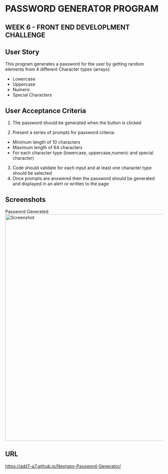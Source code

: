 # PASSWORD GENERATOR PROGRAM

## WEEK 6 - FRONT END DEVELOPLMENT CHALLENGE

## User Story
This program generates a password for the user by getting random elements from 4 different Character types (arrays):
* Lowercase
* Uppercase
* Numeric
* Special Characters

## User Acceptance Criteria
1. The password should be generated when the button is clicked

2. Present a series of prompts for password criteria:
* Minimum length of 10 characters
* Maximum length of 64 characters
* For each character type (lowercase, uppercase,numeric and special character)
3. Code should validate for each input and at least one character type should be selected
4. Once prompts are answered then the password should be generated and displayed in an alert or written to the page


## Screenshots
Password Generated
<img width="725" alt="Screenshot" src="https://user-images.githubusercontent.com/117782725/211689323-97af4113-ab20-4f5d-8b46-77231db09c9d.png">

## URL
https://adil7-a7.github.io/Nextgen-Password-Generator/

